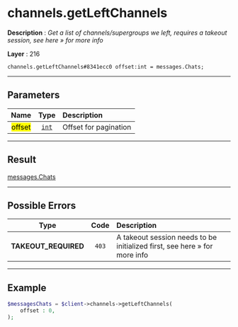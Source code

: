 # channels.getLeftChannels

**Description** : *Get a list of channels/supergroups we left, requires a takeout session, see here &raquo; for more info*

**Layer** : 216

```tl
channels.getLeftChannels#8341ecc0 offset:int = messages.Chats;
```

---

## Parameters

| Name | Type | Description |
| :---: | :---: | :--- |
| <mark>offset</mark> | [`int`](type/int) | Offset for pagination |

---

## Result

[messages.Chats](type/messages.Chats)

---

## Possible Errors

| Type | Code | Description |
| :---: | :---: | :--- |
| **TAKEOUT_REQUIRED** | `403` | A takeout session needs to be initialized first, see here » for more info |

---

## Example

```php
$messagesChats = $client->channels->getLeftChannels(
	offset : 0,
);
```